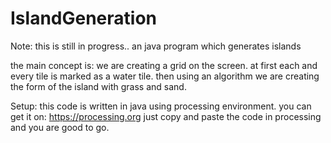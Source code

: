 # IslandGeneration
Note: this is still in progress..
an java program which generates islands 

the main concept is:
we are creating a grid on the screen. at first each and every tile is marked as a water tile. 
then using an algorithm we are creating the form of the island with grass and sand.

Setup:
this code is written in java using processing environment.
you can get it on:
https://processing.org
just copy and paste the code in processing and you are good to go.

